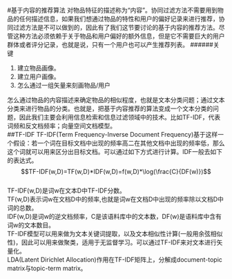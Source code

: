 #基于内容的推荐算法
对物品特征的描述称为“内容”。协同过滤方法不需要用到物品的任何描述信息，如果我们想通过物品的特性和用户的偏好记录来进行推荐，协同过滤方法是不可以做到的，因此有了我们这节要讨论的基于内容的推荐方法。尽管这种方法必须依赖于关于物品和用户偏好的额外信息，但是它不需要巨大的用户群体或者评分记录，也就是说，只有一个用户也可以产生推荐列表。 
######关键
1. 建立物品画像。  
2. 建立用户画像。
3. 怎么通过一组矢量来刻画物品/用户
 
怎么通过物品的内容描述来确定物品的相似程度，也就是文本分类问题；通过文本分类来进行物品的分类。也就是，把基于内容推荐的算法变成一个文本分类的问题，因此我们主要会利用信息检索和信息过滤领域中的技术。比如TF-IDF，代表词频和反文档频率；向量空间文档模型。  
##TF-IDF
TF-IDF(Term Frequency-Inverse Document Frequency)基于这样一个假设：若一个词在目标文档中出现的频率高二在其他文档中出现的频率低，那么这个词就可以用来区分出目标文档。可以通过如下方式进行计算。IDF一般去如下的表达式。
&emsp;&emsp;$$TF-IDF(w,D)=TF(w,D)*IDF(w,D)=f(w,D)*\log(\frac{C}{DF(w)})$$   
TF-IDF\(w,D\)是词w在文本D中TF-IDF分数。  
TF\(w,D\)表示词w在文档D中的频率,也就是词w在文档D中出现的频率除以文档D中词的总数。  
IDF\(w,D\)是词w的逆文档频率，C是该语料库中的文本数，DF(w)是语料库中含有词w的文本数目。    
TF-IDF模型可以用来做为文本关键词提取，以及文本相似性计算\(一般用余弦相似性\)，因此可以用来做聚类，适用于无监督学习。可以通过TF-IDF来对文本进行矢量化。    
LDA\(Latent Dirichlet Allocation\)作用在TF-IDF矩阵上，分解成document-topic matrix与topic-term matrix。 